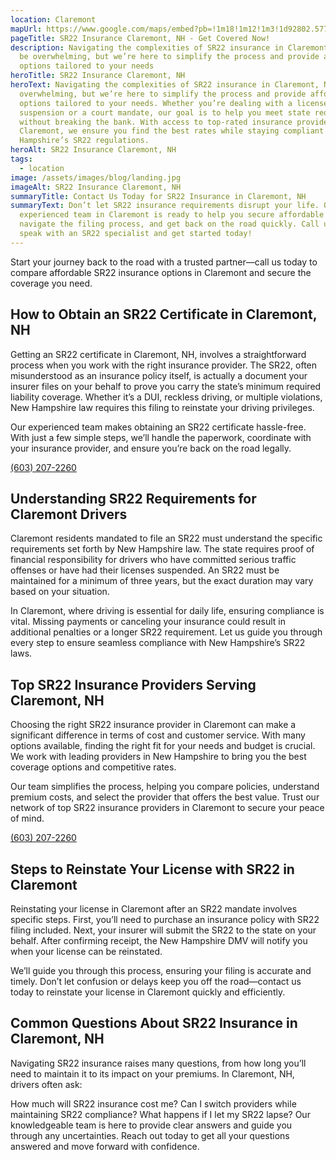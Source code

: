 ```yaml
---
location: Claremont
mapUrl: https://www.google.com/maps/embed?pb=!1m18!1m12!1m3!1d92802.5774440884!2d-72.49745612191688!3d43.37533986676501!2m3!1f0!2f0!3f0!3m2!1i1024!2i768!4f13.1!3m3!1m2!1s0x89e1c1deda1b1435%3A0xed700a4838b6127f!2sClaremont%2C%20NH%2C%20USA!5e0!3m2!1sen!2sca!4v1731864515663!5m2!1sen!2sca
pageTitle: SR22 Insurance Claremont, NH - Get Covered Now!
description: Navigating the complexities of SR22 insurance in Claremont, NH, can
  be overwhelming, but we’re here to simplify the process and provide affordable
  options tailored to your needs
heroTitle: SR22 Insurance Claremont, NH
heroText: Navigating the complexities of SR22 insurance in Claremont, NH, can be
  overwhelming, but we’re here to simplify the process and provide affordable
  options tailored to your needs. Whether you’re dealing with a license
  suspension or a court mandate, our goal is to help you meet state requirements
  without breaking the bank. With access to top-rated insurance providers in
  Claremont, we ensure you find the best rates while staying compliant with New
  Hampshire’s SR22 regulations.
heroAlt: SR22 Insurance Claremont, NH
tags:
  - location
image: /assets/images/blog/landing.jpg
imageAlt: SR22 Insurance Claremont, NH
summaryTitle: Contact Us Today for SR22 Insurance in Claremont, NH
summaryText: Don’t let SR22 insurance requirements disrupt your life. Our
  experienced team in Claremont is ready to help you secure affordable coverage,
  navigate the filing process, and get back on the road quickly. Call us now to
  speak with an SR22 specialist and get started today!
---
```

Start your journey back to the road with a trusted partner—call us today to compare affordable SR22 insurance options in Claremont and secure the coverage you need.

## How to Obtain an SR22 Certificate in Claremont, NH

Getting an SR22 certificate in Claremont, NH, involves a straightforward process when you work with the right insurance provider. The SR22, often misunderstood as an insurance policy itself, is actually a document your insurer files on your behalf to prove you carry the state’s minimum required liability coverage. Whether it’s a DUI, reckless driving, or multiple violations, New Hampshire law requires this filing to reinstate your driving privileges.

Our experienced team makes obtaining an SR22 certificate hassle-free. With just a few simple steps, we’ll handle the paperwork, coordinate with your insurance provider, and ensure you’re back on the road legally.

[(603) 207-2260](tel:6032072260)

## Understanding SR22 Requirements for Claremont Drivers

Claremont residents mandated to file an SR22 must understand the specific requirements set forth by New Hampshire law. The state requires proof of financial responsibility for drivers who have committed serious traffic offenses or have had their licenses suspended. An SR22 must be maintained for a minimum of three years, but the exact duration may vary based on your situation.

In Claremont, where driving is essential for daily life, ensuring compliance is vital. Missing payments or canceling your insurance could result in additional penalties or a longer SR22 requirement. Let us guide you through every step to ensure seamless compliance with New Hampshire’s SR22 laws.

## Top SR22 Insurance Providers Serving Claremont, NH

Choosing the right SR22 insurance provider in Claremont can make a significant difference in terms of cost and customer service. With many options available, finding the right fit for your needs and budget is crucial. We work with leading providers in New Hampshire to bring you the best coverage options and competitive rates.

Our team simplifies the process, helping you compare policies, understand premium costs, and select the provider that offers the best value. Trust our network of top SR22 insurance providers in Claremont to secure your peace of mind.

[(603) 207-2260](tel:6032072260)

## Steps to Reinstate Your License with SR22 in Claremont

Reinstating your license in Claremont after an SR22 mandate involves specific steps. First, you’ll need to purchase an insurance policy with SR22 filing included. Next, your insurer will submit the SR22 to the state on your behalf. After confirming receipt, the New Hampshire DMV will notify you when your license can be reinstated.

We’ll guide you through this process, ensuring your filing is accurate and timely. Don’t let confusion or delays keep you off the road—contact us today to reinstate your license in Claremont quickly and efficiently.

## Common Questions About SR22 Insurance in Claremont, NH

Navigating SR22 insurance raises many questions, from how long you’ll need to maintain it to its impact on your premiums. In Claremont, NH, drivers often ask:

How much will SR22 insurance cost me?
Can I switch providers while maintaining SR22 compliance?
What happens if I let my SR22 lapse?
Our knowledgeable team is here to provide clear answers and guide you through any uncertainties. Reach out today to get all your questions answered and move forward with confidence.

